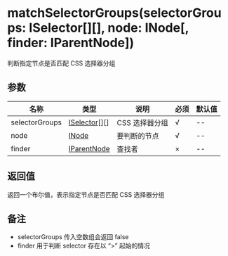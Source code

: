 # matchSelectorGroups(selectorGroups: ISelector[][], node: INode[, finder: IParentNode])

判断指定节点是否匹配 CSS 选择器分组

## 参数

名称 | 类型 | 说明 | 必须 | 默认值
---- | ---- | ---- | ---- | ----
selectorGroups | [ISelector](types.md#iselector)\[]\[] | CSS 选择器分组 | √ | --
node | [INode](types.md#inode) | 要判断的节点 | √ | --
finder | [IParentNode](types.md#iparentnode) | 查找者 | × | --

## 返回值

返回一个布尔值，表示指定节点是否匹配 CSS 选择器分组

## 备注

- selectorGroups 传入空数组会返回 false
- finder 用于判断 selector 存在以 “>” 起始的情况
